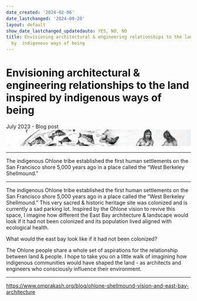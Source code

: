 ```yaml
---
date_created: '2024-02-06'
date_lastchanged: '2024-09-20'
layout: default
show_date_lastchanged_updatedauto: YES, NO, NO
title: Envisioning architectural & engineering relationships to the land inspired
  by  indigenous ways of being
---
```

# Envisioning architectural & engineering relationships to the land inspired by  indigenous ways of being
July 2023 - Blog post
![](media/banner-ohlone.png)
________
The indigenous Ohlone tribe established the first human settlements on the San Francisco shore 5,000 years ago in a place called the “West Berkeley Shellmound.”
________
The indigenous Ohlone tribe established the first human settlements on the San Francisco shore 5,000 years ago in a place called the “West Berkeley Shellmound.” This very sacred & historic heritage site was colonized and is currently a sad parking lot. Inspired by the Ohlone vision to revive this space, I imagine how different the East Bay architecture & landscape would look if it had not been colonized and its population lived aligned with ecological health.

What would the east bay look like if it had not been colonized?

The Ohlone people share a whole set of aspirations for the relationship between land & people. I hope to take you on a little walk of imagining how indigenous communities would have shaped the land - as architects and engineers who consciously influence their environment. 
________
https://www.omprakash.org/blog/ohlone-shellmound-vision-and-east-bay-architecture